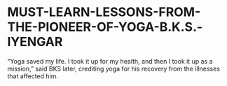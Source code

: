 # MUST-LEARN-LESSONS-FROM-THE-PIONEER-OF-YOGA-B.K.S.-IYENGAR
“Yoga saved my life. I took it up for my health, and then I took it up as a mission,” said BKS later, crediting yoga for his recovery from the illnesses that affected him.
